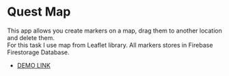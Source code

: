 # Quest Map

This app allows you create markers on a map, drag them to another location and delete them.  
For this task I use map from Leaflet library. All markers stores in Firebase Firestorage Database.

- [DEMO LINK](https://andruhaman.github.io/quest-map-app/)
